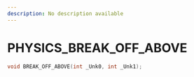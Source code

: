 ```yaml
---
description: No description available 
---
```


# PHYSICS\_BREAK_OFF_ABOVE

```cpp
void BREAK_OFF_ABOVE(int _Unk0, int _Unk1);
```